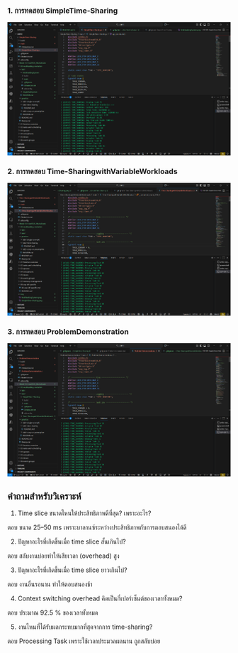 ### 1. การทดสอบ SimpleTime-Sharing
![alt text](../../img/SimpleTime-Sharing.png)

### 2. การทดสอบ Time-SharingwithVariableWorkloads
![alt text](../../img/Time-SharingwithVariableWorkloads.png)

### 3. การทดสอบ ProblemDemonstration
![alt text](../../img/ProblemDemonstration.png)

## คำถามสำหรับวิเคราะห์

1. Time slice ขนาดไหนให้ประสิทธิภาพดีที่สุด? เพราะอะไร?

ตอบ ขนาด 25–50 ms เพราะบาลานซ์ระหว่างประสิทธิภาพกับการตอบสนองได้ดี

2. ปัญหาอะไรที่เกิดขึ้นเมื่อ time slice สั้นเกินไป?

ตอบ สลับงานบ่อยทำให้เสียเวลา (overhead) สูง

3. ปัญหาอะไรที่เกิดขึ้นเมื่อ time slice ยาวเกินไป?

ตอบ งานอื่นรอนาน ทำให้ตอบสนองช้า

4. Context switching overhead คิดเป็นกี่เปอร์เซ็นต์ของเวลาทั้งหมด?

ตอบ ประมาณ 92.5 % ของเวลาทั้งหมด

5. งานไหนที่ได้รับผลกระทบมากที่สุดจากการ time-sharing?

ตอบ Processing Task เพราะใช้เวลาประมวลผลนาน ถูกสลับบ่อย